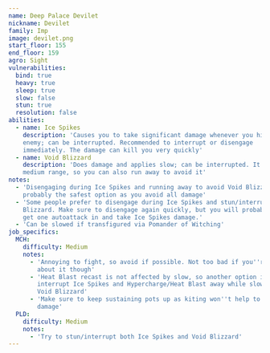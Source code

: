 ```yaml
---
name: Deep Palace Devilet
nickname: Devilet
family: Imp
image: devilet.png
start_floor: 155
end_floor: 159
agro: Sight
vulnerabilities:
  bind: true
  heavy: true
  sleep: true
  slow: false
  stun: true
  resolution: false
abilities:
  - name: Ice Spikes
    description: 'Causes you to take significant damage whenever you hit the
    enemy; can be interrupted. Recommended to interrupt or disengage
    immediately. The damage can kill you very quickly'
  - name: Void Blizzard
    description: 'Does damage and applies slow; can be interrupted. It only has
    medium range, so you can also run away to avoid it'
notes:
  - 'Disengaging during Ice Spikes and running away to avoid Void Blizzard is
    probably the safest option as you avoid all damage'
  - 'Some people prefer to disengage during Ice Spikes and stun/interrupt Void
    Blizzard. Make sure to disengage again quickly, but you will probably still
    get one autoattack in and take Ice Spikes damage.'
  - 'Can be slowed if transfigured via Pomander of Witching'
job_specifics:
  MCH:
    difficulty: Medium
    notes:
      - 'Annoying to fight, so avoid if possible. Not too bad if you''re smart
        about it though'
      - 'Heat Blast recast is not affected by slow, so another option is to
        interrupt Ice Spikes and Hypercharge/Heat Blast away while slowed by
        Void Blizzard'
      - 'Make sure to keep sustaining pots up as kiting won''t help to mitigate
        damage'
  PLD:
    difficulty: Medium
    notes:
      - 'Try to stun/interrupt both Ice Spikes and Void Blizzard'
---
```

